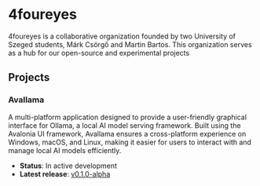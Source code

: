 # 4foureyes

4foureyes is a collaborative organization founded by two University of Szeged students, Márk Csörgő and Martin Bartos. This organization serves as a hub for our open-source and experimental projects

## Projects
### Avallama
A multi-platform application designed to provide a user-friendly graphical interface for Ollama, a local AI model serving framework. Built using the Avalonia UI framework, Avallama ensures a cross-platform experience on Windows, macOS, and Linux, making it easier for users to interact with and manage local AI models efficiently.
- **Status**: In active development
- **Latest release**: [v0.1.0-alpha](https://github.com/4foureyes/avallama/releases/tag/v0.1.0-alpha)
